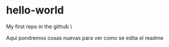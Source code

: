 # hello-world
My first repo in the github
\

Aqui pondremos cosas nuevas para ver como se edita el readme 
